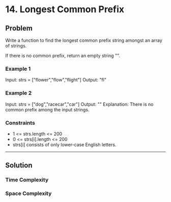 # 14. Longest Common Prefix

## Problem

Write a function to find the longest common prefix string amongst an array of strings.

If there is no common prefix, return an empty string "".

### Example 1

Input: strs = ["flower","flow","flight"]
Output: "fl"

### Example 2

Input: strs = ["dog","racecar","car"]
Output: ""
Explanation: There is no common prefix among the input strings.

### Constraints

- 1 <= strs.length <= 200
- 0 <= strs[i].length <= 200
- strs[i] consists of only lower-case English letters.

---

## Solution

### Time Complexity

### Space Complexity

